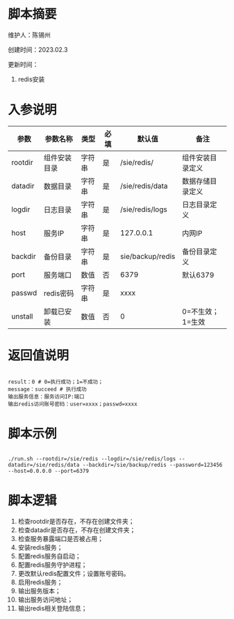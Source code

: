 # 脚本摘要

维护人：陈锡州

创建时间：2023.02.3

更新时间：



1. redis安装


# 入参说明

| 参数     | 参数名称     | 类型   | 必填 | 默认值    | 备注                 |
| -------- | ------------ | ------ | ---- | --------- | -------------------- |
| rootdir     | 组件安装目录 | 字符串 | 是   | /sie/redis/ |  组件安装目录定义                    |
| datadir     | 数据目录 | 字符串 | 是   | /sie/redis/data | 数据存储目录定义 
| logdir     | 日志目录 | 字符串 | 是   | /sie/redis/logs |   日志目录定义                |
| host     | 服务IP | 字符串 | 是   | 127.0.0.1 |   内网IP                  |
| backdir     | 备份目录 | 字符串 | 是   | sie/backup/redis |   备份目录定义                |
| port     | 服务端口 | 数值 | 否   | 6379 |    默认6379               |                   |
| passwd     | redis密码 | 字符串 | 是   | xxxx |                    |
| unstall | 卸载已安装     | 数值 | 否   | 0          | 0=不生效；1=生效       |




# 返回值说明

``` shell

result：0 # 0=执行成功；1=不成功；
message：succeed # 执行成功
输出服务信息：服务访问IP:端口
输出redis访问账号密码：user=xxxx；passwd=xxxx

```



# 脚本示例

``` shell

./run.sh --rootdir=/sie/redis --logdir=/sie/redis/logs --datadir=/sie/redis/data --backdir=/sie/backup/redis --password=123456 --host=0.0.0.0 --port=6379
```



# 脚本逻辑

1. 检查rootdir是否存在，不存在创建文件夹；
2. 检查datadir是否存在，不存在创建文件夹；
3. 检查服务暴露端口是否被占用；
4. 安装redis服务；
5. 配置redis服务自启动；
6. 配置redis服务守护进程；
7. 更改默认redis配置文件；设置账号密码。
8. 启用redis服务；
9. 输出服务版本；
10. 输出服务访问地址；
11. 输出redis相关登陆信息；